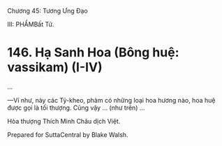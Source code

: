  

Chương 45: Tương Ưng Ðạo

III: PHẨMBất Tử.

# 146\. Hạ Sanh Hoa (Bông huệ: vassikam) (I-IV)

…

—Ví như, này các Tỷ-kheo, phàm có những loại hoa hương nào, hoa huệ được gọi là tối thượng. Cũng vậy … (như trên) …

Hòa thượng Thích Minh Châu dịch Việt.

Prepared for SuttaCentral by Blake Walsh.